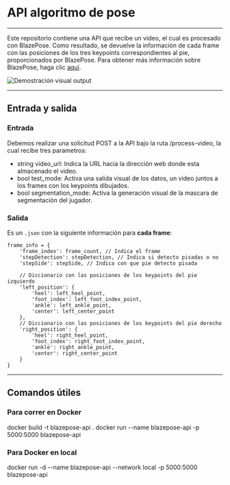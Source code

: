 # API algoritmo de pose
---
Este repositorio contiene una API que recibe un video, el cual es procesado con BlazePose. Como resultado, se devuelve la información de cada frame con las posiciones de los tres keypoints correspondientes al pie, proporcionados por BlazePose. Para obtener más información sobre BlazePose, haga clic [aquí](https://ai.google.dev/edge/mediapipe/solutions/vision/pose_landmarker).

![Demostración visual output](Video-demo-BlazePose.gif)

---
## Entrada y salida
### Entrada
Debemos realizar una solicitud POST a la API bajo la ruta /process-video, la cual recibe tres parametros:
- string video_url: Indica la URL hacia la dirección web donde esta almacenado el video.
- bool test_mode: Activa una salida visual de los datos, un video juntos a los frames con los keypoints dibujados.
- bool segmentation_mode: Activa la generación visual de la mascara de segmentación del jugador.

### Salida
Es un `.json` con la siguiente información para **cada frame**:
```
frame_info = {
    'frame_index': frame_count, // Indica el frame
    'stepDetection': stepDetection, // Indica si detecto pisadas o no
    'stepSide': stepSide, // Indica con que pie detecto pisada

    // Diccionario con las posiciones de los keypoints del pie izquierdo
    'left_position': {
        'heel': left_heel_point,
        'foot_index': left_foot_index_point,
        'ankle': left_ankle_point,
        'center': left_center_point
    },
    // Diccionario con las posiciones de los keypoints del pie derecho
    'right_position': {
        'heel': right_heel_point,
        'foot_index': right_foot_index_point,
        'ankle': right_ankle_point,
        'center': right_center_point
    }
}
```
---
## Comandos útiles
### Para correr en Docker

docker build -t blazepose-api .
docker run --name blazepose-api -p 5000:5000 blazepose-api

### Para Docker en local
docker run -d --name blazepose-api --network local -p 5000:5000 blazepose-api